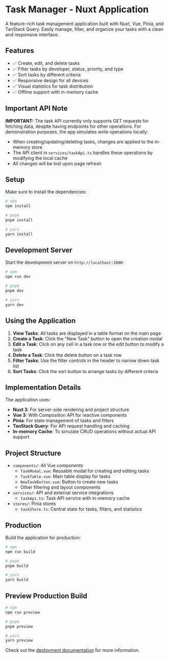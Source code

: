 # Task Manager - Nuxt Application

A feature-rich task management application built with Nuxt, Vue, Pinia, and TanStack Query. Easily manage, filter, and organize your tasks with a clean and responsive interface.

## Features

- ✅ Create, edit, and delete tasks
- ✅ Filter tasks by developer, status, priority, and type
- ✅ Sort tasks by different criteria
- ✅ Responsive design for all devices
- ✅ Visual statistics for task distribution
- ✅ Offline support with in-memory cache

## Important API Note

**IMPORTANT:** The task API currently only supports GET requests for fetching data, despite having endpoints for other operations. For demonstration purposes, the app simulates write operations locally:

- When creating/updating/deleting tasks, changes are applied to the in-memory store
- The API client in `services/taskApi.ts` handles these operations by modifying the local cache
- All changes will be lost upon page refresh

## Setup

Make sure to install the dependencies:

```bash
# npm
npm install

# pnpm
pnpm install

# yarn
yarn install
```

## Development Server

Start the development server on `http://localhost:3000`:

```bash
# npm
npm run dev

# pnpm
pnpm dev

# yarn
yarn dev
```

## Using the Application

1. **View Tasks**: All tasks are displayed in a table format on the main page
2. **Create a Task**: Click the "New Task" button to open the creation modal
3. **Edit a Task**: Click on any cell in a task row or the edit button to modify a task
4. **Delete a Task**: Click the delete button on a task row
5. **Filter Tasks**: Use the filter controls in the header to narrow down task list
6. **Sort Tasks**: Click the sort button to arrange tasks by different criteria

## Implementation Details

The application uses:

- **Nuxt 3**: For server-side rendering and project structure
- **Vue 3**: With Composition API for reactive components
- **Pinia**: For state management of tasks and filters
- **TanStack Query**: For API request handling and caching
- **In-memory Cache**: To simulate CRUD operations without actual API support

## Project Structure

- `components/`: All Vue components
  - `TaskModal.vue`: Reusable modal for creating and editing tasks
  - `TaskTable.vue`: Main table display for tasks
  - `NewTaskButton.vue`: Button to create new tasks
  - Other filtering and layout components
- `services/`: API and external service integrations
  - `taskApi.ts`: Task API service with in-memory cache
- `stores/`: Pinia stores
  - `taskStore.ts`: Central state for tasks, filters, and statistics

## Production

Build the application for production:

```bash
# npm
npm run build

# pnpm
pnpm build

# yarn
yarn build
```

## Preview Production Build

```bash
# npm
npm run preview

# pnpm
pnpm preview

# yarn
yarn preview
```

Check out the [deployment documentation](https://nuxt.com/docs/getting-started/deployment) for more information.
